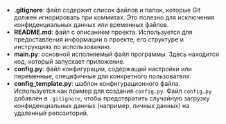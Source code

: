 - **.gitignore**: файл содержит список файлов и папок, которые Git должен игнорировать при коммитах. Это полезно для исключения конфиденциальных данных или временных файлов.
- **README.md**: файл с описанием проекта. Используется для предоставления информации о проекте, его структуре и инструкциях по использованию.
- **main.py**: основной исполняемый файл программы. Здесь находится код, который запускает приложение.
- **config.py**: файл конфигурации, содержащий настройки или переменные, специфичные для конкретного пользователя.
- **config_template.py**: шаблон конфигурационного файла. Используется как пример для создания `config.py`.
Файл `config.py` добавлен в `.gitignore`, чтобы предотвратить случайную загрузку конфиденциальных данных (например, личных данных) на удаленный репозиторий.